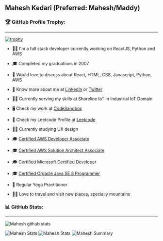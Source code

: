 ## Mahesh Kedari (Preferred: Mahesh/Maddy)
### 🏆 GitHub Profile Trophy:
---

[![trophy](https://github-profile-trophy.vercel.app/?username=mahesh-kedari&column=8&no-frame=true)](https://github.com/ryo-ma/github-profile-trophy)

- 👨‍💻 I'm a full stack developer currently working on ReactJS, Python and AWS
- 🎓 Completed my graduations in 2007
- 💬 Would love to discuss about React, HTML, CSS, Javascript, Python, AWS
- 📨 Know more about me at  [LinkedIn](https://www.linkedin.com/in/maheshkedari/) or [Twitter](https://twitter.com/mahesh_k07)
- 👨‍💻 Currently serving my skills at Shoreline IoT in Industrial IoT Domain
- 🖥️ Check my work at [CodeSandbox](https://codesandbox.io/u/mahesh-kedari)
- 🧩 Check my Leetcode Profile at [Leetcode](https://leetcode.com/u/maheshkedari/)
- 🧑‍🏫 Currently studying UX design
- 🎓 [Certified AWS Developer Associate](https://www.credly.com/badges/474dff72-b212-42be-a4eb-bf33004a2a41?)
- 🎓 [Certified AWS Solution Architect Associate](https://www.credly.com/badges/71792e08-eaf6-4a14-aec6-bdb7e09f8173)
- 🎓 [Certified Microsoft Certified Developer](https://www.credly.com/earner/earned/badge/5a77aaa5-fb1c-440b-8e15-f2f0c0057f22)
- 🎓 [Certified Orgacle Java SE 8 Programmer](https://www.credly.com/badges/98aa1224-0b67-4f8a-b27e-4d2732ac63af/linked_in_profile)

- 🧘 Regular Yoga Practitionor
- 🧗‍♂️ Love to travel and visit new places, specially mountains

### 📊 GitHub Stats:
---
![Mahesh github stats](https://github-readme-stats.vercel.app/api?username=mahesh-kedari&theme=radical&show_icons=true&count_private=true)

![Mahesh Stats](https://github-profile-summary-cards.vercel.app/api/cards/repos-per-language?username=mahesh-kedari&theme=solarized_dark)
![Mahesh Stats](https://github-profile-summary-cards.vercel.app/api/cards/most-commit-language?username=mahesh-kedari&theme=solarized_dark)
![Mahesh Summary](https://github-profile-summary-cards.vercel.app/api/cards/profile-details?username=mahesh-kedari&theme=solarized_dark)
